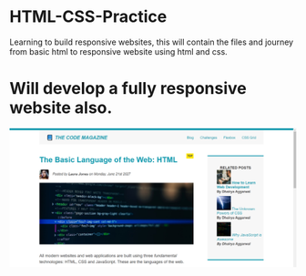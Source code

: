 # HTML-CSS-Practice
Learning to build responsive websites, this will contain the files and journey from basic html to responsive website using html and css.

# Will develop a fully responsive website also.
![Screenshot](screenshot.png)
